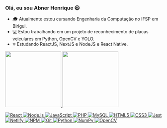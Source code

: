 ### Olá, eu sou Abner Henrique 😃
- 🎓 Atualmente estou cursando Engenharia da Computação no IFSP em Birigui.
- 💻 Estou trabalhando em um projeto de reconhecimento de placas veiculares em Python, OpenCV e YOLO.
- 🔯 Estudando ReactJS, NextJS e NodeJS e React Native.


<div>
  <a href="https://github.com/AbnerHS">
  <img height="180em" src="https://github-readme-stats.vercel.app/api?username=abnerhs&show_icons=true&theme=midnight-purple&include_all_commits=true&count_private=true"/>
  <img height="180em" src="https://github-readme-stats.vercel.app/api/top-langs/?username=abnerhs&layout=compact&langs_count=7&theme=midnight-purple"/>
</div>
<p>
  <img alt="React" src="https://img.shields.io/badge/-React-61DAFB?style=flat-square&logo=react&logoColor=black" />
<!--   <img alt="Next.js" src="https://img.shields.io/badge/-Next.js-000000?style=flat-square&logo=Next.js&logoColor=white" /> -->
  <img alt="Node.js" src="https://img.shields.io/badge/-Node.js-339933?style=flat-square&logo=node.js&logoColor=white" />
  <img alt="JavaScript" src="https://img.shields.io/badge/-JavaScript-F7DF1E?style=flat-square&logo=javascript&logoColor=black" />
<!--   <img alt="TypeScript" src="https://img.shields.io/badge/-TypeScript-3178C6?style=flat-square&logo=typescript&logoColor=white" /> -->
  <img alt="PHP" src="https://img.shields.io/badge/PHP-777BB4?style=flat-square&logo=php&logoColor=white" />
  <img alt="MySQL" src="https://img.shields.io/badge/MySQL-005C84?style=flat-square&logo=mysql&logoColor=white" />
  <img alt="HTML5" src="https://img.shields.io/badge/-HTML5-E34F26?style=flat-square&logo=html5&logoColor=white" />
  <img alt="CSS3" src="https://img.shields.io/badge/-CSS3-1572B6?style=flat-square&logo=css3&logoColor=white" />
<!--   <img alt="Sass" src="https://img.shields.io/badge/-Sass-CC6699?style=flat-square&logo=sass&logoColor=white" /> -->
<!--   <img alt="Styled Components" src="https://img.shields.io/badge/-Styled_Components-DB7093?style=flat-square&logo=styled-components&logoColor=white" /> -->
<!--   <img alt="Storybook" src="https://img.shields.io/badge/-Storybook-FF4785?style=flat-square&logo=storybook&logoColor=white" /> -->
<!--   <img alt="Strapi" src="https://img.shields.io/badge/-Strapi-2F2E8B?style=flat-square&logo=strapi&logoColor=white" /> -->
<!--   <img alt="MongoDB" src="https://img.shields.io/badge/-MongoDB-47A248?style=flat-square&logo=mongodb&logoColor=white" /> -->
<!--   <img alt="PostgreSQL" src="https://img.shields.io/badge/-PostgreSQL-336791?style=flat-square&logo=postgresql&logoColor=white" /> -->
<!--   <img alt="Docker" src="https://img.shields.io/badge/-Docker-2496ED?style=flat-square&logo=docker&logoColor=white" /> -->
<!--   <img alt="Insomnia" src="https://img.shields.io/badge/-Insomnia-5849BE?style=flat-square&logo=insomnia&logoColor=white" /> -->
  <img alt="Jest" src="https://img.shields.io/badge/-Jest-C21325?style=flat-square&logo=jest&logoColor=white" />
<!--   <img alt="Testing Library" src="https://img.shields.io/badge/-Testing_Library-E33332?style=flat-square&logo=testing-library&logoColor=white" /> -->
<!--   <img alt="Heroku" src="https://img.shields.io/badge/-Heroku-430098?style=flat-square&logo=heroku&logoColor=white" /> -->
<!--   <img alt="Cloudinary" src="https://img.shields.io/badge/-Cloudinary-3448C5?style=flat-square&logo=cloudinary&logoColor=white" /> -->
  <img alt="Netlify" src="https://img.shields.io/badge/-Netlify-00C7B7?style=flat-square&logo=netlify&logoColor=white" />
<!--   <img alt="Vercel" src="https://img.shields.io/badge/-Vercel-000000?style=flat-square&logo=vercel&logoColor=white" /> -->
  <img alt="NPM" src="https://img.shields.io/badge/-NPM-CB3837?style=flat-square&logo=npm&logoColor=white" />
<!--   <img alt="Yarn" src="https://img.shields.io/badge/-Yarn-2C8EBB?style=flat-square&logo=yarn&logoColor=white" /> -->
  <img alt="Git" src="https://img.shields.io/badge/-Git-F05032?style=flat-square&logo=git&logoColor=white" />
  <img alt="Python" src="https://img.shields.io/badge/Python-FFD43B?style=flat-square&logo=python&logoColor=darkgreen" />
  <img alt="NumPy" src="https://img.shields.io/badge/Numpy-777BB4?style=flat-square&logo=numpy&logoColor=white" />
  <img alt="OpenCV" src="https://img.shields.io/badge/OpenCV-27338e?style=flat-square&logo=OpenCV&logoColor=white" />
  

</p>
  
##
